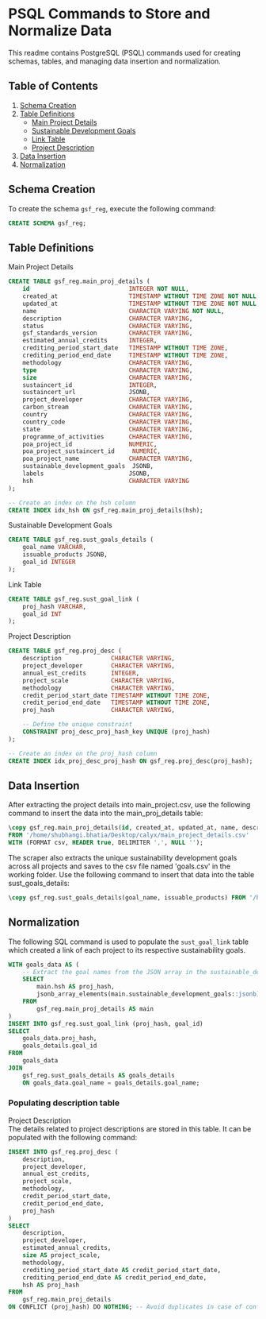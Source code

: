# PSQL Commands to Store and Normalize Data

This readme contains PostgreSQL (PSQL) commands used for creating schemas, tables, and managing data insertion and normalization.

## Table of Contents
1. [Schema Creation](#schema-creation)
2. [Table Definitions](#table-definitions)
   - [Main Project Details](#main-project-details)
   - [Sustainable Development Goals](#sustainable-development-goals)
   - [Link Table](#link-table)
   - [Project Description](#project-description)
3. [Data Insertion](#data-insertion)
4. [Normalization](#normalization)

## Schema Creation

To create the schema `gsf_reg`, execute the following command:

```sql
CREATE SCHEMA gsf_reg;
```

## Table Definitions

Main Project Details

```sql
CREATE TABLE gsf_reg.main_proj_details (
    id                            INTEGER NOT NULL,
    created_at                    TIMESTAMP WITHOUT TIME ZONE NOT NULL,
    updated_at                    TIMESTAMP WITHOUT TIME ZONE NOT NULL,
    name                          CHARACTER VARYING NOT NULL,
    description                   CHARACTER VARYING,
    status                        CHARACTER VARYING,
    gsf_standards_version         CHARACTER VARYING,
    estimated_annual_credits      INTEGER,
    crediting_period_start_date   TIMESTAMP WITHOUT TIME ZONE,
    crediting_period_end_date     TIMESTAMP WITHOUT TIME ZONE,
    methodology                   CHARACTER VARYING,
    type                          CHARACTER VARYING,
    size                          CHARACTER VARYING,
    sustaincert_id                INTEGER,
    sustaincert_url               JSONB,
    project_developer             CHARACTER VARYING,
    carbon_stream                 CHARACTER VARYING,
    country                       CHARACTER VARYING,
    country_code                  CHARACTER VARYING,
    state                         CHARACTER VARYING,
    programme_of_activities       CHARACTER VARYING,
    poa_project_id                NUMERIC,
    poa_project_sustaincert_id     NUMERIC,
    poa_project_name              CHARACTER VARYING,
    sustainable_development_goals  JSONB,
    labels                        JSONB,
    hsh                           CHARACTER VARYING
);

-- Create an index on the hsh column
CREATE INDEX idx_hsh ON gsf_reg.main_proj_details(hsh);
```

Sustainable Development Goals

```sql
CREATE TABLE gsf_reg.sust_goals_details (
    goal_name VARCHAR,
    issuable_products JSONB,
    goal_id INTEGER
);

```
Link Table
```sql
CREATE TABLE gsf_reg.sust_goal_link (
    proj_hash VARCHAR,
    goal_id INT
);

```
Project Description

```sql
CREATE TABLE gsf_reg.proj_desc (
    description              CHARACTER VARYING,
    project_developer        CHARACTER VARYING,
    annual_est_credits       INTEGER,
    project_scale            CHARACTER VARYING,
    methodology              CHARACTER VARYING,
    credit_period_start_date TIMESTAMP WITHOUT TIME ZONE,
    credit_period_end_date   TIMESTAMP WITHOUT TIME ZONE,
    proj_hash                CHARACTER VARYING,

    -- Define the unique constraint
    CONSTRAINT proj_desc_proj_hash_key UNIQUE (proj_hash)
);

-- Create an index on the proj_hash column
CREATE INDEX idx_proj_desc_proj_hash ON gsf_reg.proj_desc(proj_hash);
```

## Data Insertion

After extracting the project details into main_project.csv, use the following command to insert the data into the main_proj_details table:

```sql
\copy gsf_reg.main_proj_details(id, created_at, updated_at, name, description, status, gsf_standards_version, estimated_annual_credits, crediting_period_start_date, crediting_period_end_date, methodology, type, size, sustaincert_id, sustaincert_url, project_developer, carbon_stream, country, country_code, state, programme_of_activities, poa_project_id, poa_project_sustaincert_id, poa_project_name, sustainable_development_goals, labels, hsh) 
FROM '/home/shubhangi.bhatia/Desktop/calyx/main_project_details.csv' 
WITH (FORMAT csv, HEADER true, DELIMITER ',', NULL '');
```

The scraper also extracts the unique sustainability development goals across all projects and saves to the csv file named 'goals.csv' in the working folder. Use the following command to insert that data into the table sust_goals_details:

```sql
\copy gsf_reg.sust_goals_details(goal_name, issuable_products) FROM '/home/shubhangi.bhatia/Desktop/calyx/goals.csv' WITH (FORMAT csv, HEADER true, DELIMITER ',', NULL '');
```

## Normalization

The following SQL command is used to populate the `sust_goal_link` table which created a link of each project to its respective sustainability goals.

```sql
WITH goals_data AS (
    -- Extract the goal names from the JSON array in the sustainable_development_goals column
    SELECT 
        main.hsh AS proj_hash,
        jsonb_array_elements(main.sustainable_development_goals::jsonb)->>'name' AS goal_name
    FROM 
        gsf_reg.main_proj_details AS main
)
INSERT INTO gsf_reg.sust_goal_link (proj_hash, goal_id)
SELECT 
    goals_data.proj_hash, 
    goals_details.goal_id
FROM 
    goals_data
JOIN 
    gsf_reg.sust_goals_details AS goals_details
    ON goals_data.goal_name = goals_details.goal_name;
```

### Populating description table

Project Description </br> The details related to project descriptions are stored in this table. It can be populated with the following command:

```sql
INSERT INTO gsf_reg.proj_desc (
    description,
    project_developer,
    annual_est_credits,
    project_scale,
    methodology,
    credit_period_start_date,
    credit_period_end_date,
    proj_hash
)
SELECT
    description,
    project_developer,
    estimated_annual_credits,
    size AS project_scale,
    methodology,
    crediting_period_start_date AS credit_period_start_date,
    crediting_period_end_date AS credit_period_end_date,
    hsh AS proj_hash
FROM
    gsf_reg.main_proj_details
ON CONFLICT (proj_hash) DO NOTHING; -- Avoid duplicates in case of conflict
```
